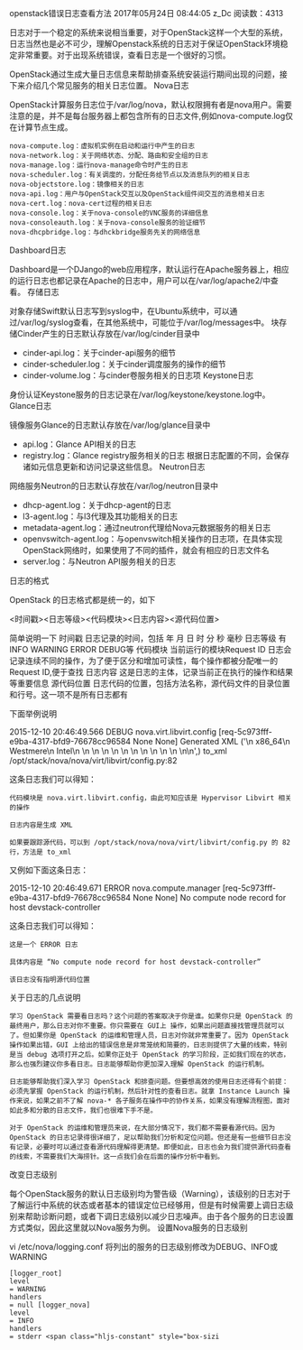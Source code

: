 
[](https://blog.csdn.net/zanshichun/article/details/72672945)
openstack错误日志查看方法
2017年05月24日 08:44:05 z_Dc 阅读数：4313

日志对于一个稳定的系统来说相当重要，对于OpenStack这样一个大型的系统，日志当然也是必不可少，理解Openstack系统的日志对于保证OpenStack环境稳定非常重要。对于出现系统错误，查看日志是一个很好的习惯。

OpenStack通过生成大量日志信息来帮助排查系统安装运行期间出现的问题，接下来介绍几个常见服务的相关日志位置。
Nova日志

OpenStack计算服务日志位于/var/log/nova，默认权限拥有者是nova用户。需要注意的是，并不是每台服务器上都包含所有的日志文件,例如nova-compute.log仅在计算节点生成。

    nova-compute.log：虚拟机实例在启动和运行中产生的日志
    nova-network.log：关于网络状态、分配、路由和安全组的日志
    nova-manage.log：运行nova-manage命令时产生的日志
    nova-scheduler.log：有关调度的，分配任务给节点以及消息队列的相关日志
    nova-objectstore.log：镜像相关的日志
    nova-api.log：用户与OpenStack交互以及OpenStack组件间交互的消息相关日志
    nova-cert.log：nova-cert过程的相关日志
    nova-console.log：关于nova-console的VNC服务的详细信息
    nova-consoleauth.log：关于nova-console服务的验证细节
    nova-dhcpbridge.log：与dhckbridge服务先关的网络信息

Dashboard日志

Dashboard是一个DJango的web应用程序，默认运行在Apache服务器上，相应的运行日志也都记录在Apache的日志中，用户可以在/var/log/apache2/中查看。
存储日志

对象存储Swift默认日志写到syslog中，在Ubuntu系统中，可以通过/var/log/syslog查看，在其他系统中，可能位于/var/log/messages中。
块存储Cinder产生的日志默认存放在/var/log/cinder目录中
- cinder-api.log：关于cinder-api服务的细节
- cinder-scheduler.log：关于cinder调度服务的操作的细节
- cinder-volume.log：与cinder卷服务相关的日志项
Keystone日志

身份认证Keystone服务的日志记录在/var/log/keystone/keystone.log中。
Glance日志

镜像服务Glance的日志默认存放在/var/log/glance目录中
- api.log：Glance API相关的日志
- registry.log：Glance registry服务相关的日志
根据日志配置的不同，会保存诸如元信息更新和访问记录这些信息。
Neutron日志

网络服务Neutron的日志默认存放在/var/log/neutron目录中
- dhcp-agent.log：关于dhcp-agent的日志
- l3-agent.log：与l3代理及其功能相关的日志
- metadata-agent.log：通过neutron代理给Nova元数据服务的相关日志
- openvswitch-agent.log：与openvswitch相关操作的日志项，在具体实现OpenStack网络时，如果使用了不同的插件，就会有相应的日志文件名
- server.log：与Neutron API服务相关的日志

日志的格式

OpenStack 的日志格式都是统一的，如下

<时间戳><日志等级><代码模块><Request ID><日志内容><源代码位置>

简单说明一下
时间戳 日志记录的时间，包括 年 月 日 时 分 秒 毫秒
日志等级 有INFO WARNING ERROR DEBUG等
代码模块 当前运行的模块Request ID 日志会记录连续不同的操作，为了便于区分和增加可读性，每个操作都被分配唯一的Request ID,便于查找
日志内容 这是日志的主体，记录当前正在执行的操作和结果等重要信息
源代码位置 日志代码的位置，包括方法名称，源代码文件的目录位置和行号。这一项不是所有日志都有

下面举例说明

2015-12-10 20:46:49.566 DEBUG nova.virt.libvirt.config [req-5c973fff-e9ba-4317-bfd9-76678cc96584 None None] Generated XML ('<cpu>\n  <arch>x86_64</arch>\n  <model>Westmere</model>\n  <vendor>Intel</vendor>\n  <topology sockets="2" cores="3" threads="1"/>\n  <feature name="avx"/>\n  <feature name="ds"/>\n  <feature name="ht"/>\n  <feature name="hypervisor"/>\n  <feature name="osxsave"/>\n  <feature name="pclmuldq"/>\n  <feature name="rdtscp"/>\n  <feature name="ss"/>\n  <feature name="vme"/>\n  <feature name="xsave"/>\n</cpu>\n',) to_xml /opt/stack/nova/nova/virt/libvirt/config.py:82

这条日志我们可以得知：

    代码模块是 nova.virt.libvirt.config，由此可知应该是 Hypervisor Libvirt 相关的操作

    日志内容是生成 XML

    如果要跟踪源代码，可以到 /opt/stack/nova/nova/virt/libvirt/config.py 的 82 行，方法是 to_xml

又例如下面这条日志：

2015-12-10 20:46:49.671 ERROR nova.compute.manager [req-5c973fff-e9ba-4317-bfd9-76678cc96584 None None] No compute node record for host devstack-controller

这条日志我们可以得知：

    这是一个 ERROR 日志

    具体内容是 “No compute node record for host devstack-controller”

    该日志没有指明源代码位置

关于日志的几点说明

    学习 OpenStack 需要看日志吗？这个问题的答案取决于你是谁。如果你只是 OpenStack 的最终用户，那么日志对你不重要。你只需要在 GUI上 操作，如果出问题直接找管理员就可以了。但如果你是 OpenStack 的运维和管理人员，日志对你就非常重要了。因为 OpenStack 操作如果出错，GUI 上给出的错误信息是非常笼统和简要的，日志则提供了大量的线索，特别是当 debug 选项打开之后。如果你正处于 OpenStack 的学习阶段，正如我们现在的状态，那么也强烈建议你多看日志。日志能够帮助你更加深入理解 OpenStack 的运行机制。

    日志能够帮助我们深入学习 OpenStack 和排查问题。但要想高效的使用日志还得有个前提：必须先掌握 OpenStack 的运行机制，然后针对性的查看日志。就拿 Instance Launch 操作来说，如果之前不了解 nova-* 各子服务在操作中的协作关系，如果没有理解流程图，面对如此多和分散的日志文件，我们也很难下手不是。

    对于 OpenStack 的运维和管理员来说，在大部分情况下，我们都不需要看源代码。因为 OpenStack 的日志记录得很详细了，足以帮助我们分析和定位问题。但还是有一些细节日志没有记录，必要时可以通过查看源代码理解得更清楚。即便如此，日志也会为我们提供源代码查看的线索，不需要我们大海捞针。这一点我们会在后面的操作分析中看到。


改变日志级别

每个OpenStack服务的默认日志级别均为警告级（Warning），该级别的日志对于了解运行中系统的状态或者基本的错误定位已经够用，但是有时候需要上调日志级别来帮助诊断问题，或者下调日志级别以减少日志噪声。由于各个服务的日志设置方式类似，因此这里就以Nova服务为例。
设置Nova服务的日志级别

vi /etc/nova/logging.conf
将列出的服务的日志级别修改为DEBUG、INFO或WARNING

<code class="hljs makefile has-numbering" style="display: block; padding: 0px; color: inherit; box-sizing: border-box; font-family: 'Source Code Pro', monospace;font-size:undefined; white-space: pre; border-radius: 0px; word-wrap: normal; background: transparent;">[logger_root] <span class="hljs-constant" style="box-sizing: border-box;">level</span> = WARNING <span class="hljs-constant" style="box-sizing: border-box;">handlers</span> = null [logger_nova] <span class="hljs-constant" style="box-sizing: border-box;">level</span> = INFO <span class="hljs-constant" style="box-sizing: border-box;">handlers</span> = stderr <span class="hljs-constant" style="box-sizi
